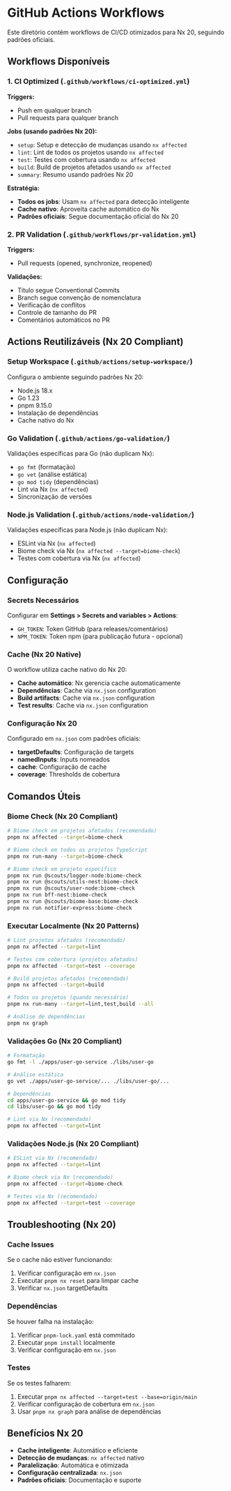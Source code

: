 # GitHub Actions Workflows

Este diretório contém workflows de CI/CD otimizados para Nx 20, seguindo padrões oficiais.

## Workflows Disponíveis

### 1. CI Optimized (`.github/workflows/ci-optimized.yml`)

**Triggers:**
- Push em qualquer branch
- Pull requests para qualquer branch

**Jobs (usando padrões Nx 20):**
- `setup`: Setup e detecção de mudanças usando `nx affected`
- `lint`: Lint de todos os projetos usando `nx affected`
- `test`: Testes com cobertura usando `nx affected`
- `build`: Build de projetos afetados usando `nx affected`
- `summary`: Resumo usando padrões Nx 20

**Estratégia:**
- **Todos os jobs**: Usam `nx affected` para detecção inteligente
- **Cache nativo**: Aproveita cache automático do Nx
- **Padrões oficiais**: Segue documentação oficial do Nx 20

### 2. PR Validation (`.github/workflows/pr-validation.yml`)

**Triggers:**
- Pull requests (opened, synchronize, reopened)

**Validações:**
- Título segue Conventional Commits
- Branch segue convenção de nomenclatura
- Verificação de conflitos
- Controle de tamanho do PR
- Comentários automáticos no PR


## Actions Reutilizáveis (Nx 20 Compliant)

### Setup Workspace (`.github/actions/setup-workspace/`)

Configura o ambiente seguindo padrões Nx 20:
- Node.js 18.x
- Go 1.23
- pnpm 9.15.0
- Instalação de dependências
- Cache nativo do Nx

### Go Validation (`.github/actions/go-validation/`)

Validações específicas para Go (não duplicam Nx):
- `go fmt` (formatação)
- `go vet` (análise estática)
- `go mod tidy` (dependências)
- Lint via Nx (`nx affected`)
- Sincronização de versões

### Node.js Validation (`.github/actions/node-validation/`)

Validações específicas para Node.js (não duplicam Nx):
- ESLint via Nx (`nx affected`)
- Biome check via Nx (`nx affected --target=biome-check`)
- Testes com cobertura via Nx (`nx affected`)

## Configuração

### Secrets Necessários

Configurar em **Settings > Secrets and variables > Actions**:

- `GH_TOKEN`: Token GitHub (para releases/comentários)
- `NPM_TOKEN`: Token npm (para publicação futura - opcional)

### Cache (Nx 20 Native)

O workflow utiliza cache nativo do Nx 20:
- **Cache automático**: Nx gerencia cache automaticamente
- **Dependências**: Cache via `nx.json` configuration
- **Build artifacts**: Cache via `nx.json` configuration
- **Test results**: Cache via `nx.json` configuration

### Configuração Nx 20

Configurado em `nx.json` com padrões oficiais:
- **targetDefaults**: Configuração de targets
- **namedInputs**: Inputs nomeados
- **cache**: Configuração de cache
- **coverage**: Thresholds de cobertura

## Comandos Úteis

### Biome Check (Nx 20 Compliant)

```bash
# Biome check em projetos afetados (recomendado)
pnpm nx affected --target=biome-check

# Biome check em todos os projetos TypeScript
pnpm nx run-many --target=biome-check

# Biome check em projeto específico
pnpm nx run @scouts/logger-node:biome-check
pnpm nx run @scouts/utils-nest:biome-check
pnpm nx run @scouts/user-node:biome-check
pnpm nx run bff-nest:biome-check
pnpm nx run @scouts/biome-base:biome-check
pnpm nx run notifier-express:biome-check
```

### Executar Localmente (Nx 20 Patterns)

```bash
# Lint projetos afetados (recomendado)
pnpm nx affected --target=lint

# Testes com cobertura (projetos afetados)
pnpm nx affected --target=test --coverage

# Build projetos afetados (recomendado)
pnpm nx affected --target=build

# Todos os projetos (quando necessário)
pnpm nx run-many --target=lint,test,build --all

# Análise de dependências
pnpm nx graph
```

### Validações Go (Nx 20 Compliant)

```bash
# Formatação
go fmt -l ./apps/user-go-service ./libs/user-go

# Análise estática
go vet ./apps/user-go-service/... ./libs/user-go/...

# Dependências
cd apps/user-go-service && go mod tidy
cd libs/user-go && go mod tidy

# Lint via Nx (recomendado)
pnpm nx affected --target=lint
```

### Validações Node.js (Nx 20 Compliant)

```bash
# ESLint via Nx (recomendado)
pnpm nx affected --target=lint

# Biome check via Nx (recomendado)
pnpm nx affected --target=biome-check

# Testes via Nx (recomendado)
pnpm nx affected --target=test --coverage
```

## Troubleshooting (Nx 20)

### Cache Issues

Se o cache não estiver funcionando:
1. Verificar configuração em `nx.json`
2. Executar `pnpm nx reset` para limpar cache
3. Verificar `nx.json` targetDefaults

### Dependências

Se houver falha na instalação:
1. Verificar `pnpm-lock.yaml` está commitado
2. Executar `pnpm install` localmente
3. Verificar configuração em `nx.json`

### Testes

Se os testes falharem:
1. Executar `pnpm nx affected --target=test --base=origin/main`
2. Verificar configuração de cobertura em `nx.json`
3. Usar `pnpm nx graph` para análise de dependências

## Benefícios Nx 20

- **Cache inteligente**: Automático e eficiente
- **Detecção de mudanças**: `nx affected` nativo
- **Paralelização**: Automática e otimizada
- **Configuração centralizada**: `nx.json`
- **Padrões oficiais**: Documentação e suporte
